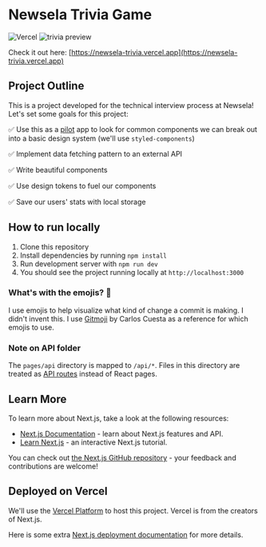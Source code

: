 # Newsela Trivia Game
![Vercel](https://therealsujitk-vercel-badge.vercel.app/?app=newsela-trivia)
![trivia preview](https://newsela-trivia.vercel.app/preview.png)

Check it out here: [https://newsela-trivia.vercel.app](https://newsela-trivia.vercel.app)

## Project Outline
This is a project developed for the technical interview process at Newsela! Let's set some goals for this project:

✅ Use this as a [pilot](https://superfriendlydesign.systems/articles/design-systems-pilots-scorecards/) app to look for common components we can break out into a basic design system (we'll use `styled-components`)

✅ Implement data fetching pattern to an external API

✅ Write beautiful components

✅ Use design tokens to fuel our components

✅ Save our users' stats with local storage

## How to run locally

1. Clone this repository
2. Install dependencies by running `npm install`
3. Run development server with `npm run dev`
4. You should see the project running locally at `http://localhost:3000`

### What's with the emojis? 🚀

I use emojis to help visualize what kind of change a commit is making. I didn't invent this. I use [Gitmoji](https://gitmoji.dev/) by Carlos Cuesta as a reference for which emojis to use.

### Note on API folder

The `pages/api` directory is mapped to `/api/*`. Files in this directory are treated as [API routes](https://nextjs.org/docs/api-routes/introduction) instead of React pages.

## Learn More

To learn more about Next.js, take a look at the following resources:

-   [Next.js Documentation](https://nextjs.org/docs) - learn about Next.js features and API.
-   [Learn Next.js](https://nextjs.org/learn) - an interactive Next.js tutorial.

You can check out [the Next.js GitHub repository](https://github.com/vercel/next.js/) - your feedback and contributions are welcome!

## Deployed on Vercel

We'll use the [Vercel Platform](https://vercel.com/new?utm_medium=default-template&filter=next.js&utm_source=create-next-app&utm_campaign=create-next-app-readme) to host this project. Vercel is from the creators of Next.js.

Here is some extra [Next.js deployment documentation](https://nextjs.org/docs/deployment) for more details.
